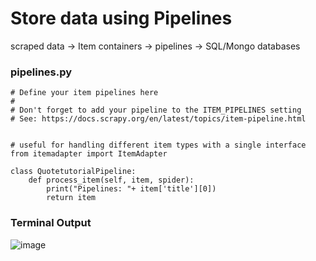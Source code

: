# Store data using Pipelines

scraped data -> Item containers -> pipelines -> SQL/Mongo databases

### pipelines.py
```pyhton
# Define your item pipelines here
#
# Don't forget to add your pipeline to the ITEM_PIPELINES setting
# See: https://docs.scrapy.org/en/latest/topics/item-pipeline.html


# useful for handling different item types with a single interface
from itemadapter import ItemAdapter

class QuotetutorialPipeline:
    def process_item(self, item, spider):
        print("Pipelines: "+ item['title'][0])
        return item
```

### Terminal Output
![image](https://user-images.githubusercontent.com/80588277/192129807-0f9729e4-263b-437a-9a60-c609ed374e4d.png)
